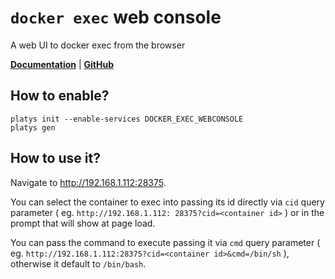 # `docker exec` web console

A web UI to docker exec from the browser  

**[Documentation](https://github.com/bitbull-team/docker-exec-web-console)** | **[GitHub](https://github.com/bitbull-team/docker-exec-web-console)**

## How to enable?

```
platys init --enable-services DOCKER_EXEC_WEBCONSOLE
platys gen
```

## How to use it?

Navigate to <http://192.168.1.112:28375>.

You can select the container to exec into passing its id directly via `cid` query parameter ( eg. `http://192.168.1.112: 28375?cid=<container id>` ) or in the prompt that will show at page load.

You can pass the command to execute passing it via `cmd` query parameter ( eg. `http://192.168.1.112:28375?cid=<container id>&cmd=/bin/sh` ), otherwise it default to `/bin/bash`.